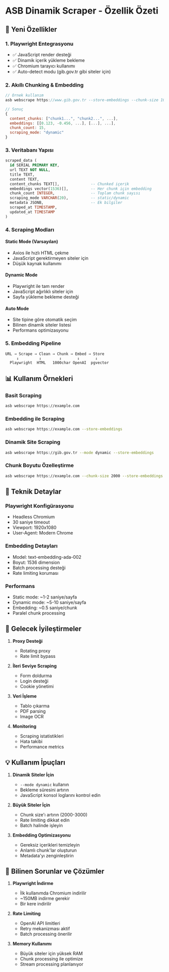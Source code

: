 # ASB Dinamik Scraper - Özellik Özeti

## 🚀 Yeni Özellikler

### 1. **Playwright Entegrasyonu**
- ✅ JavaScript render desteği
- ✅ Dinamik içerik yükleme bekleme
- ✅ Chromium tarayıcı kullanımı
- ✅ Auto-detect modu (gib.gov.tr gibi siteler için)

### 2. **Akıllı Chunking & Embedding**
```javascript
// Örnek kullanım
asb webscrape https://www.gib.gov.tr --store-embeddings --chunk-size 1000

// Sonuç
{
  content_chunks: ["chunk1...", "chunk2...", ...],
  embeddings: [[0.123, -0.456, ...], [...], ...],
  chunk_count: 15,
  scraping_mode: "dynamic"
}
```

### 3. **Veritabanı Yapısı**
```sql
scraped_data (
  id SERIAL PRIMARY KEY,
  url TEXT NOT NULL,
  title TEXT,
  content TEXT,
  content_chunks TEXT[],              -- Chunked içerik
  embeddings vector(1536)[],          -- Her chunk için embedding
  chunk_count INTEGER,                -- Toplam chunk sayısı
  scraping_mode VARCHAR(20),          -- static/dynamic
  metadata JSONB,                     -- Ek bilgiler
  scraped_at TIMESTAMP,
  updated_at TIMESTAMP
)
```

### 4. **Scraping Modları**

#### Static Mode (Varsayılan)
- Axios ile hızlı HTML çekme
- JavaScript gerektirmeyen siteler için
- Düşük kaynak kullanımı

#### Dynamic Mode
- Playwright ile tam render
- JavaScript ağırlıklı siteler için
- Sayfa yükleme bekleme desteği

#### Auto Mode
- Site tipine göre otomatik seçim
- Bilinen dinamik siteler listesi
- Performans optimizasyonu

### 5. **Embedding Pipeline**
```
URL → Scrape → Clean → Chunk → Embed → Store
     ↓         ↓        ↓       ↓       ↓
  Playwright  HTML   1000char OpenAI  pgvector
```

## 📊 Kullanım Örnekleri

### Basit Scraping
```bash
asb webscrape https://example.com
```

### Embedding ile Scraping
```bash
asb webscrape https://example.com --store-embeddings
```

### Dinamik Site Scraping
```bash
asb webscrape https://gib.gov.tr --mode dynamic --store-embeddings
```

### Chunk Boyutu Özelleştirme
```bash
asb webscrape https://example.com --chunk-size 2000 --store-embeddings
```

## 🔧 Teknik Detaylar

### Playwright Konfigürasyonu
- Headless Chromium
- 30 saniye timeout
- Viewport: 1920x1080
- User-Agent: Modern Chrome

### Embedding Detayları
- Model: text-embedding-ada-002
- Boyut: 1536 dimension
- Batch processing desteği
- Rate limiting koruması

### Performans
- Static mode: ~1-2 saniye/sayfa
- Dynamic mode: ~5-10 saniye/sayfa
- Embedding: ~0.5 saniye/chunk
- Paralel chunk processing

## 🎯 Gelecek İyileştirmeler

1. **Proxy Desteği**
   - Rotating proxy
   - Rate limit bypass

2. **İleri Seviye Scraping**
   - Form doldurma
   - Login desteği
   - Cookie yönetimi

3. **Veri İşleme**
   - Tablo çıkarma
   - PDF parsing
   - Image OCR

4. **Monitoring**
   - Scraping istatistikleri
   - Hata takibi
   - Performance metrics

## 💡 Kullanım İpuçları

1. **Dinamik Siteler İçin**
   - `--mode dynamic` kullanın
   - Bekleme süresini artırın
   - JavaScript konsol loglarını kontrol edin

2. **Büyük Siteler İçin**
   - Chunk size'ı artırın (2000-3000)
   - Rate limiting dikkat edin
   - Batch halinde işleyin

3. **Embedding Optimizasyonu**
   - Gereksiz içerikleri temizleyin
   - Anlamlı chunk'lar oluşturun
   - Metadata'yı zenginleştirin

## 🐛 Bilinen Sorunlar ve Çözümler

1. **Playwright İndirme**
   - İlk kullanımda Chromium indirilir
   - ~150MB indirme gerekir
   - Bir kere indirilir

2. **Rate Limiting**
   - OpenAI API limitleri
   - Retry mekanizması aktif
   - Batch processing önerilir

3. **Memory Kullanımı**
   - Büyük siteler için yüksek RAM
   - Chunk processing ile optimize
   - Stream processing planlanıyor
